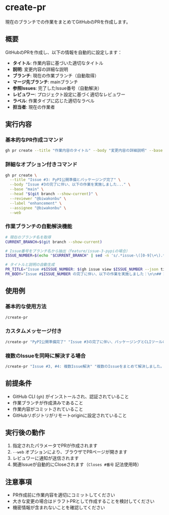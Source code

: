 # create-pr

現在のブランチでの作業をまとめてGitHubのPRを作成します。

## 概要

GitHubのPRを作成し、以下の情報を自動的に設定します：

- **タイトル**: 作業内容に基づいた適切なタイトル
- **説明**: 変更内容の詳細な説明
- **ブランチ**: 現在の作業ブランチ（自動取得）
- **マージ先ブランチ**: mainブランチ
- **参照Issues**: 完了したIssue番号（自動解決）
- **レビュワー**: プロジェクト設定に基づく適切なレビュワー
- **ラベル**: 作業タイプに応じた適切なラベル
- **担当者**: 現在の作業者

## 実行内容

### 基本的なPR作成コマンド
```bash
gh pr create --title "作業内容のタイトル" --body "変更内容の詳細説明" --base "main" --head "$(git branch --show-current)" --web
```

### 詳細なオプション付きコマンド
```bash
gh pr create \
  --title "Issue #3: PyPI公開準備とパッケージング完了" \
  --body "Issue #3の完了に伴い、以下の作業を実施しました..." \
  --base "main" \
  --head "$(git branch --show-current)" \
  --reviewer "@biwakonbu" \
  --label "enhancement" \
  --assignee "@biwakonbu" \
  --web
```

### 作業ブランチの自動解決機能
```bash
# 現在のブランチ名を取得
CURRENT_BRANCH=$(git branch --show-current)

# Issue番号をブランチ名から抽出（feature/issue-3-pypiの場合）
ISSUE_NUMBER=$(echo "$CURRENT_BRANCH" | sed -n 's/.*issue-\([0-9]\+\).*/\1/p')

# タイトルと説明の自動生成
PR_TITLE="Issue #$ISSUE_NUMBER: $(gh issue view $ISSUE_NUMBER --json title -q .title)"
PR_BODY="Issue #$ISSUE_NUMBER の完了に伴い、以下の作業を実施しました：\n\n## 実施した作業\n\n- [作業項目1]\n- [作業項目2]\n\n## テスト結果\n\n- 全てのテストが通過\n- CLIツールが正常に動作\n\n## 関連ファイル\n\n- 変更されたファイル一覧"
```

## 使用例

### 基本的な使用方法
```bash
/create-pr
```

### カスタムメッセージ付き
```bash
/create-pr "PyPI公開準備完了" "Issue #3の完了に伴い、パッケージングとCLIツールの動作確認を実施。README.mdも更新。"
```

### 複数のIssueを同時に解決する場合
```bash
/create-pr "Issue #3, #4: 複数Issue解決" "複数のIssueをまとめて解決しました。詳細はコミットメッセージ参照。"
```

## 前提条件

- GitHub CLI (`gh`) がインストールされ、認証されていること
- 作業ブランチが作成済みであること
- 作業内容がコミットされていること
- GitHubリポジトリがリモートoriginに設定されていること

## 実行後の動作

1. 指定されたパラメータでPRが作成されます
2. `--web` オプションにより、ブラウザでPRページが開きます
3. レビュワーに通知が送信されます
4. 関連Issueが自動的にCloseされます（`Closes #番号` 記法使用時）

## 注意事項

- PR作成前に作業内容を適切にコミットしてください
- 大きな変更の場合はドラフトPRとして作成することを検討してください
- 機密情報が含まれないことを確認してください
